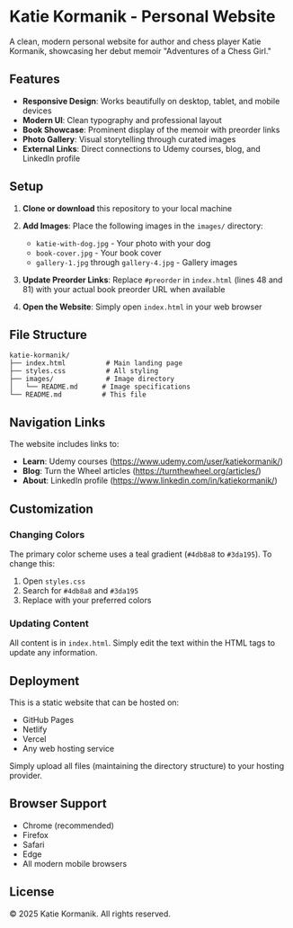 # Katie Kormanik - Personal Website

A clean, modern personal website for author and chess player Katie Kormanik, showcasing her debut memoir "Adventures of a Chess Girl."

## Features

- **Responsive Design**: Works beautifully on desktop, tablet, and mobile devices
- **Modern UI**: Clean typography and professional layout
- **Book Showcase**: Prominent display of the memoir with preorder links
- **Photo Gallery**: Visual storytelling through curated images
- **External Links**: Direct connections to Udemy courses, blog, and LinkedIn profile

## Setup

1. **Clone or download** this repository to your local machine

2. **Add Images**: Place the following images in the `images/` directory:
   - `katie-with-dog.jpg` - Your photo with your dog
   - `book-cover.jpg` - Your book cover
   - `gallery-1.jpg` through `gallery-4.jpg` - Gallery images

3. **Update Preorder Links**: Replace `#preorder` in `index.html` (lines 48 and 81) with your actual book preorder URL when available

4. **Open the Website**: Simply open `index.html` in your web browser

## File Structure

```
katie-kormanik/
├── index.html          # Main landing page
├── styles.css          # All styling
├── images/             # Image directory
│   └── README.md      # Image specifications
└── README.md          # This file
```

## Navigation Links

The website includes links to:
- **Learn**: Udemy courses (https://www.udemy.com/user/katiekormanik/)
- **Blog**: Turn the Wheel articles (https://turnthewheel.org/articles/)
- **About**: LinkedIn profile (https://www.linkedin.com/in/katiekormanik/)

## Customization

### Changing Colors
The primary color scheme uses a teal gradient (`#4db8a8` to `#3da195`). To change this:
1. Open `styles.css`
2. Search for `#4db8a8` and `#3da195`
3. Replace with your preferred colors

### Updating Content
All content is in `index.html`. Simply edit the text within the HTML tags to update any information.

## Deployment

This is a static website that can be hosted on:
- GitHub Pages
- Netlify
- Vercel
- Any web hosting service

Simply upload all files (maintaining the directory structure) to your hosting provider.

## Browser Support

- Chrome (recommended)
- Firefox
- Safari
- Edge
- All modern mobile browsers

## License

© 2025 Katie Kormanik. All rights reserved.

